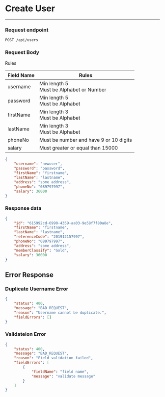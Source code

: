 # Create User
---

### Request endpoint
```
POST /api/users
```

### Request Body
Rules

|Field Name |Rules |
|-----------|------|
|username   |Min length 5<br>Must be Alphabet or Number |
|password   |Min length 5<br>Must be Alphabet |
|firstName  |Min length 3<br>Must be Alphabet |
|lastName   |Min length 3<br>Must be Alphabet |
|phoneNo	|Must be number and have 9 or 10 digits |
|salary		|Must greater or equal than 15000 |

```json
{
	"username": "newuser",
	"password": "password",
	"firstName": "firstname",
	"lastName": "lastname",
	"address": "some address",
	"phoneNo": "089797997",
	"salary": 36000
}
```

### Response data
```json
{
    "id": "615992cd-6990-4359-aa03-9e58f7f80a8e",
    "firstName": "firstname",
    "lastName": "lastname",
    "referenceCode": "201912157997",
    "phoneNo": "089797997",
    "address": "some address",
    "memberClassify": "Gold",
    "salary": 36000
}
```

## Error Response
### Duplicate Username Error
```json
{
    "status": 400,
    "message": "BAD_REQUEST",
    "reason": "Username cannot be duplicate.",
    "fieldErrors": []
}
```
### Validateion Error
```json
{
    "status": 400,
    "message": "BAD_REQUEST",
    "reason": "Field validation failed",
    "fieldErrors": [
        {
            "fieldName": "field name",
            "message": "validate message"
        }
    ]
}
```